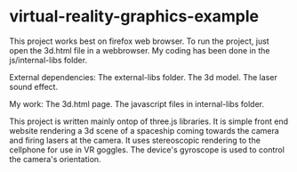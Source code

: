 # virtual-reality-graphics-example

This project works best on firefox web browser.
To run the project, just open the 3d.html file in a webbrowser.
My coding has been done in the js/internal-libs folder. 

External dependencies:
  The external-libs folder.
  The 3d model.
  The laser sound effect.
  
My work:
  The 3d.html page.
  The javascript files in internal-libs folder.

This project is written mainly ontop of three.js libraries.
It is simple front end website rendering a 3d scene of a spaceship coming 
towards the camera and firing lasers at the camera.
It uses stereoscopic rendering to the cellphone for use in VR goggles.
The device's gyroscope is used to control the camera's orientation.


